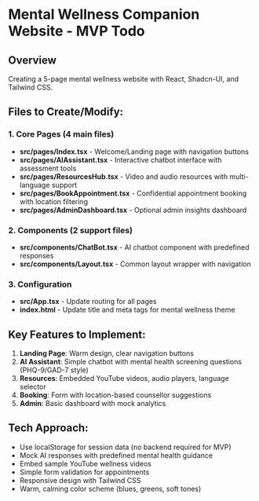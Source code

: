 # Mental Wellness Companion Website - MVP Todo

## Overview
Creating a 5-page mental wellness website with React, Shadcn-UI, and Tailwind CSS.

## Files to Create/Modify:

### 1. Core Pages (4 main files)
- **src/pages/Index.tsx** - Welcome/Landing page with navigation buttons
- **src/pages/AIAssistant.tsx** - Interactive chatbot interface with assessment tools
- **src/pages/ResourcesHub.tsx** - Video and audio resources with multi-language support
- **src/pages/BookAppointment.tsx** - Confidential appointment booking with location filtering
- **src/pages/AdminDashboard.tsx** - Optional admin insights dashboard

### 2. Components (2 support files)
- **src/components/ChatBot.tsx** - AI chatbot component with predefined responses
- **src/components/Layout.tsx** - Common layout wrapper with navigation

### 3. Configuration
- **src/App.tsx** - Update routing for all pages
- **index.html** - Update title and meta tags for mental wellness theme

## Key Features to Implement:
1. **Landing Page**: Warm design, clear navigation buttons
2. **AI Assistant**: Simple chatbot with mental health screening questions (PHQ-9/GAD-7 style)
3. **Resources**: Embedded YouTube videos, audio players, language selector
4. **Booking**: Form with location-based counsellor suggestions
5. **Admin**: Basic dashboard with mock analytics

## Tech Approach:
- Use localStorage for session data (no backend required for MVP)
- Mock AI responses with predefined mental health guidance
- Embed sample YouTube wellness videos
- Simple form validation for appointments
- Responsive design with Tailwind CSS
- Warm, calming color scheme (blues, greens, soft tones)